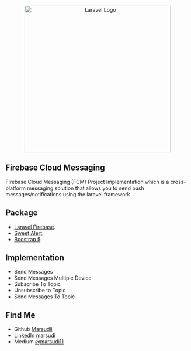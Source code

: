 <p align="center"><a href="https://laravel.com" target="_blank"><img src="https://raw.githubusercontent.com/laravel/art/master/logo-lockup/5%20SVG/2%20CMYK/1%20Full%20Color/laravel-logolockup-cmyk-red.svg" width="400" alt="Laravel Logo"></a></p>


## Firebase Cloud Messaging
Firebase Cloud Messaging (FCM) Project Implementation which is a cross-platform messaging solution that allows you to send push messages/notifications using the laravel framework


## Package
- [Laravel Firebase](https://github.com/kreait/laravel-firebase).
- [Sweet Alert](https://sweetalert2.github.io/).
- [Boostrap 5](https://getbootstrap.com/docs/5.2/getting-started/introduction/).


## Implementation
- Send Messages
- Send Messages Multiple Device
- Subscribe To Topic
- Unsubscribe to Topic
- Send Messages To Topic


## Find Me
- Github [Marsudii](https://github.com/Marsudii)
- LinkedIn [marsudi](https://www.linkedin.com/in/marsudi/)
- Medium [@marsudi11](https://medium.com/@marsudi11)


